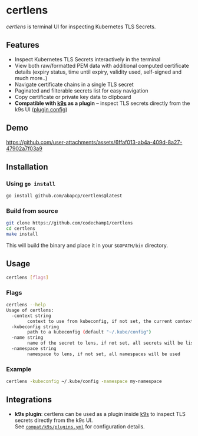 # certlens
*certlens* is terminal UI for inspecting Kubernetes TLS Secrets.

## Features
- Inspect Kubernetes TLS Secrets interactively in the terminal
- View both raw/formatted PEM data with additional computed certificate details (expiry status, time until expiry, validity used, self-signed and much more..)
- Navigate certificate chains in a single TLS secret
- Paginated and filterable secrets list for easy navigation
- Copy certificate or private key data to clipboard
- **Compatible with [k9s](https://k9scli.io) as a plugin** – inspect TLS secrets directly from the k9s UI ([plugin config](compat/k9s/plugins.yml))


## Demo
https://github.com/user-attachments/assets/6ffaf013-ab4a-409d-8a27-47902a7f03a9


## Installation
### Using `go install`
```bash
go install github.com/abapcp/certlens@latest
```
### Build from source
```bash
git clone https://github.com/codechamp1/certlens
cd certlens
make install
```
This will build the binary and place it in your `$GOPATH/bin` directory.

## Usage
```bash
certlens [flags]
```

### Flags
```bash
certlens --help
Usage of certlens:
  -context string
        context to use from kubeconfig, if not set, the current context will be used
  -kubeconfig string
        path to a kubeconfig (default "~/.kube/config")
  -name string
        name of the secret to lens, if not set, all secrets will be listed
  -namespace string
        namespace to lens, if not set, all namespaces will be used
```

### Example
```bash
certlens -kubeconfig ~/.kube/config -namespace my-namespace
```

## Integrations
- **k9s plugin**: certlens can be used as a plugin inside [k9s](https://k9scli.io) to inspect TLS secrets directly from the k9s UI.  
  See [`compat/k9s/plugins.yml`](compat/k9s/plugins.yml) for configuration details.

